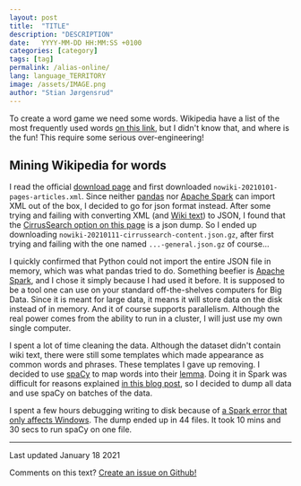 ```yaml
---
layout: post
title:  "TITLE"
description: "DESCRIPTION"
date:   YYYY-MM-DD HH:MM:SS +0100
categories: [category]
tags: [tag]
permalink: /alias-online/
lang: language_TERRITORY
image: /assets/IMAGE.png
author: "Stian Jørgensrud"
---
```


To create a word game we need some words. Wikipedia have a list of the most frequently used words [on this link](https://en.wiktionary.org/wiki/Wiktionary:Frequency_lists/Norwegian), but I didn't know that, and where is the fun! This require some serious over-engineering!

## Mining Wikipedia for words

I read the official [download page](https://en.wikipedia.org/wiki/Wikipedia:Database_download) and first downloaded `nowiki-20210101-pages-articles.xml`. Since neither [pandas](https://pandas.pydata.org/) nor [Apache Spark](https://spark.apache.org/) can import XML out of the box, I decided to go for json format instead. After some trying and failing with converting XML (and [Wiki text](https://en.wikipedia.org/wiki/Help:Wikitext)) to JSON, I found that the [CirrusSearch option on this page](https://dumps.wikimedia.org/other/) is a json dump. So I ended up downloading `nowiki-20210111-cirrussearch-content.json.gz`, after first trying and failing with the one named `...-general.json.gz` of course...

I quickly confirmed that Python could not import the entire JSON file in memory, which was what pandas tried to do. Something beefier is [Apache Spark](https://spark.apache.org/), and I chose it simply because I had used it before. It is supposed to be a tool one can use on your standard off-the-shelves computers for Big Data. Since it is meant for large data, it means it will store data on the disk instead of in memory. And it of course supports parallelism. Although the real power comes from the ability to run in a cluster, I will just use my own single computer.

I spent a lot of time cleaning the data. Although the dataset didn't contain wiki text, there were still some templates which made appearance as common words and phrases. These templates I gave up removing. I decided to use [spaCy](https://spacy.io/) to map words into their [lemma](https://en.wikipedia.org/wiki/Lemma_(morphology)). Doing it in Spark was difficult for reasons explained [in this blog post](https://haridas.in/run-spacy-jobs-on-apache-spark.html), so I decided to dump all data and use spaCy on batches of the data.

I spent a few hours debugging writing to disk because of [a Spark error that only affects Windows](https://stackoverflow.com/questions/40764807/null-entry-in-command-string-exception-in-saveastextfile-on-pyspark/40958969). The dump ended up in 44 files. It took 10 mins and 30 secs to run spaCy on one file.

---
Last updated January 18 2021

Comments on this text? [Create an issue on Github!](https://github.com/Sti2nd/sti2nd.github.io/issues)